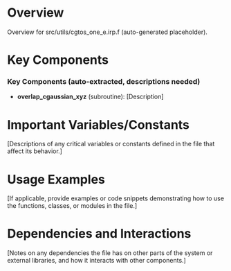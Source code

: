 # Overview

Overview for src/utils/cgtos_one_e.irp.f (auto-generated placeholder).

# Key Components

### Key Components (auto-extracted, descriptions needed)
- **overlap_cgaussian_xyz** (subroutine): [Description]

# Important Variables/Constants

[Descriptions of any critical variables or constants defined in the file that affect its behavior.]

# Usage Examples

[If applicable, provide examples or code snippets demonstrating how to use the functions, classes, or modules in the file.]

# Dependencies and Interactions

[Notes on any dependencies the file has on other parts of the system or external libraries, and how it interacts with other components.]
